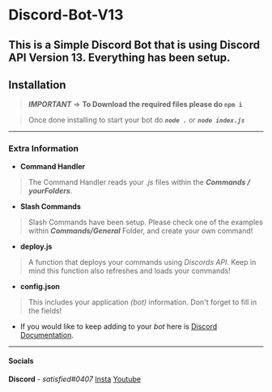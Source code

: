 # Discord-Bot-V13
This is a Simple Discord Bot that is using Discord API Version 13. Everything has been setup.
-----------------------------------------
## Installation

> ***IMPORTANT*** => **To Download the required files please do ```npm i```**

> Once done installing to start your bot do ***```node .```*** or  ***```node index.js```***
-----------------------------------------
### Extra Information
* **Command Handler** 
> The Command Handler reads your *.js* files within the ***Commands / yourFolders***.

* **Slash Commands**
> Slash Commands have been setup. Please check one of the examples within ***Commands/General*** Folder, and create your own command!

* **deploy.js**
> A function that deploys your commands using *Discords API*. Keep in mind this function also refreshes and loads your commands!

* **config.json**
> This includes your application *(bot)* information. Don't forget to fill in the fields!


* If you would like to keep adding to your *bot* here is [Discord Documentation](https://discord.js.org/#/docs/main/stable/general/welcome).
-----------------------------------------
#### Socials
**Discord** - *satisfied#0407*
[Insta](https://instagram.com/whosgotfrost)
[Youtube](https://www.youtube.com/channel/UCxPhDF3FQ8x6WFplFuQGu_g)
